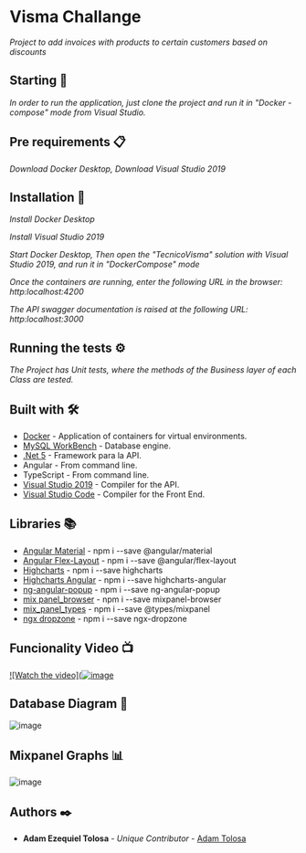 # Visma Challange

_Project to add invoices with products to certain customers based on discounts_

## Starting 🚀

_In order to run the application, just clone the project and run it in "Docker - compose" mode from Visual Studio._


## Pre requirements 📋

_Download Docker Desktop,_
_Download Visual Studio 2019_

## Installation 🔧

_Install Docker Desktop_

_Install Visual Studio 2019_

_Start Docker Desktop, Then open the "TecnicoVisma" solution with Visual Studio 2019, and run it in "DockerCompose" mode_

_Once the containers are running, enter the following URL in the browser: http:localhost:4200_

_The API swagger documentation is raised at the following URL: http:localhost:3000_


## Running the tests ⚙️

_The Project has Unit tests, where the methods of the Business layer of each Class are tested._


## Built with 🛠️

* [Docker](https://www.docker.com/products/docker-desktop) - Application of containers for virtual environments.
* [MySQL WorkBench](https://dev.mysql.com/downloads/workbench/) - Database engine.
* [.Net  5](https://visualstudio.microsoft.com/es/vs/older-downloads/) - Framework para la API.
* Angular  - From command line.
* TypeScript - From command line.
* [Visual Studio 2019](https://visualstudio.microsoft.com/es/vs/older-downloads/) - Compiler for the API.
* [Visual Studio Code](https://code.visualstudio.com/download) - Compiler for the Front End.

## Libraries 📚

* [Angular Material](https://www.npmjs.com/package/@angular/material)  - npm i --save @angular/material
* [Angular Flex-Layout](https://www.npmjs.com/package/@angular/flex-layout) - npm i --save @angular/flex-layout
* [Highcharts](https://www.npmjs.com/package/highcharts) - npm i --save highcharts
* [Highcharts Angular](https://www.npmjs.com/package/highcharts-angular) - npm i --save highcharts-angular
* [ng-angular-popup](https://www.npmjs.com/package/ng-angular-popup) - npm i --save ng-angular-popup
* [mix panel_browser](https://www.npmjs.com/package/mixpanel-browser) - npm i --save mixpanel-browser
* [mix_panel_types](https://www.npmjs.com/package/@types/mixpanel) - npm i --save @types/mixpanel
* [ngx dropzone](https://www.npmjs.com/package/ngx-dropzone) - npm i --save ngx-dropzone


## Funcionality Video 📺

[![Watch the video](![image](https://user-images.githubusercontent.com/67810957/170077125-79cc4496-9936-4e7f-bbdb-2b477e34ccc3.png)](https://youtu.be/uD4dv5lOyro)

## Database Diagram 🔢

![image](https://user-images.githubusercontent.com/67810957/170068618-a7d1f116-87d6-45ca-be20-7dc157635e82.png)

## Mixpanel Graphs 📊

![image](https://user-images.githubusercontent.com/67810957/170069127-18210a4a-e3c7-4e1a-98b0-32f9870abfa9.png)

## Authors ✒️

* **Adam Ezequiel Tolosa** - *Unique Contributor* - [Adam Tolosa](https://github.com/tolosaadam)
